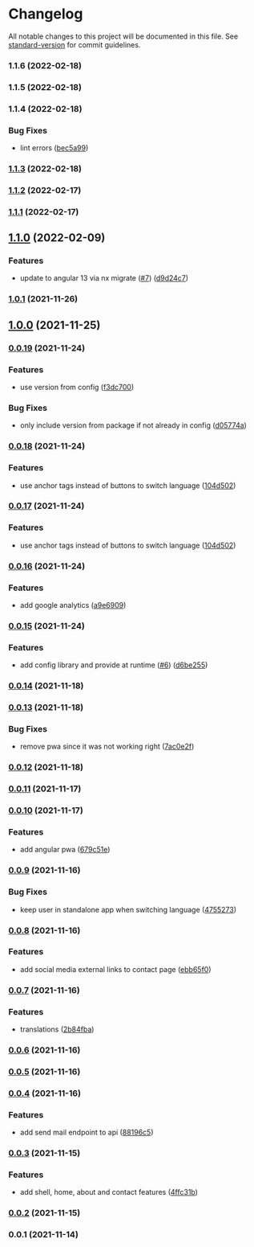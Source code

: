 # Changelog

All notable changes to this project will be documented in this file. See [standard-version](https://github.com/conventional-changelog/standard-version) for commit guidelines.

### 1.1.6 (2022-02-18)

### 1.1.5 (2022-02-18)

### 1.1.4 (2022-02-18)


### Bug Fixes

* lint errors ([bec5a99](https://github.com/jasonruesch/jasonruesch/commit/bec5a99b813fc778c17b2acaaa6e1e756105133c))

### [1.1.3](https://github.com/jasonruesch/jasonruesch/compare/v1.1.2...v1.1.3) (2022-02-18)

### [1.1.2](https://github.com/jasonruesch/jasonruesch/compare/v1.1.1...v1.1.2) (2022-02-17)

### [1.1.1](https://github.com/jasonruesch/jasonruesch/compare/v1.1.0...v1.1.1) (2022-02-17)

## [1.1.0](https://github.com/jasonruesch/jasonruesch/compare/v1.0.1...v1.1.0) (2022-02-09)


### Features

* update to angular 13 via nx migrate ([#7](https://github.com/jasonruesch/jasonruesch/issues/7)) ([d9d24c7](https://github.com/jasonruesch/jasonruesch/commit/d9d24c79ac75360733ca44d597c5f132fb1286c9))

### [1.0.1](https://github.com/jasonruesch/jasonruesch/compare/v1.0.0...v1.0.1) (2021-11-26)

## [1.0.0](https://github.com/jasonruesch/jasonruesch/compare/v0.0.19...v1.0.0) (2021-11-25)

### [0.0.19](https://github.com/jasonruesch/jasonruesch/compare/v0.0.18...v0.0.19) (2021-11-24)


### Features

* use version from config ([f3dc700](https://github.com/jasonruesch/jasonruesch/commit/f3dc700f7d31621810d0abeaaedbedfdb238a141))


### Bug Fixes

* only include version from package if not already in config ([d05774a](https://github.com/jasonruesch/jasonruesch/commit/d05774a48e94dea007ffecc12806a8b470708a47))

### [0.0.18](https://github.com/jasonruesch/jasonruesch/compare/v0.0.16...v0.0.18) (2021-11-24)


### Features

* use anchor tags instead of buttons to switch language ([104d502](https://github.com/jasonruesch/jasonruesch/commit/104d5028e2d54101728727c3e4833a63a4898d35))

### [0.0.17](https://github.com/jasonruesch/jasonruesch/compare/v0.0.16...v0.0.17) (2021-11-24)


### Features

* use anchor tags instead of buttons to switch language ([104d502](https://github.com/jasonruesch/jasonruesch/commit/104d5028e2d54101728727c3e4833a63a4898d35))

### [0.0.16](https://github.com/jasonruesch/jasonruesch/compare/v0.0.15...v0.0.16) (2021-11-24)


### Features

* add google analytics ([a9e6909](https://github.com/jasonruesch/jasonruesch/commit/a9e69096e65345fddd6a8e703ec5920beaa024cd))

### [0.0.15](https://github.com/jasonruesch/jasonruesch/compare/v0.0.14...v0.0.15) (2021-11-24)


### Features

* add config library and provide at runtime ([#6](https://github.com/jasonruesch/jasonruesch/issues/6)) ([d6be255](https://github.com/jasonruesch/jasonruesch/commit/d6be2559cdfbe0743e3e8374bc60e4ae824420cc))

### [0.0.14](https://github.com/jasonruesch/jasonruesch/compare/v0.0.13...v0.0.14) (2021-11-18)

### [0.0.13](https://github.com/jasonruesch/jasonruesch/compare/v0.0.12...v0.0.13) (2021-11-18)


### Bug Fixes

* remove pwa since it was not working right ([7ac0e2f](https://github.com/jasonruesch/jasonruesch/commit/7ac0e2fbefd36e5735795e42276c76274b89e13f))

### [0.0.12](https://github.com/jasonruesch/jasonruesch/compare/v0.0.11...v0.0.12) (2021-11-18)

### [0.0.11](https://github.com/jasonruesch/jasonruesch/compare/v0.0.10...v0.0.11) (2021-11-17)

### [0.0.10](https://github.com/jasonruesch/jasonruesch/compare/v0.0.9...v0.0.10) (2021-11-17)


### Features

* add angular pwa ([679c51e](https://github.com/jasonruesch/jasonruesch/commit/679c51e6d3d77c42ae39f6d700b4e9f2b092718a))

### [0.0.9](https://github.com/jasonruesch/jasonruesch/compare/v0.0.8...v0.0.9) (2021-11-16)


### Bug Fixes

* keep user in standalone app when switching language ([4755273](https://github.com/jasonruesch/jasonruesch/commit/4755273b11849a1bd34ba35156f321294c0d4b88))

### [0.0.8](https://github.com/jasonruesch/jasonruesch/compare/v0.0.7...v0.0.8) (2021-11-16)


### Features

* add social media external links to contact page ([ebb65f0](https://github.com/jasonruesch/jasonruesch/commit/ebb65f0a67ce45e618ab11225f9c8b180ed11f85))

### [0.0.7](https://github.com/jasonruesch/jasonruesch/compare/v0.0.6...v0.0.7) (2021-11-16)


### Features

* translations ([2b84fba](https://github.com/jasonruesch/jasonruesch/commit/2b84fba7e4f3df5bb0238d4f720c8ee2fcd25d26))

### [0.0.6](https://github.com/jasonruesch/jasonruesch/compare/v0.0.5...v0.0.6) (2021-11-16)

### [0.0.5](https://github.com/jasonruesch/jasonruesch/compare/v0.0.4...v0.0.5) (2021-11-16)

### [0.0.4](https://github.com/jasonruesch/jasonruesch/compare/v0.0.3...v0.0.4) (2021-11-16)


### Features

* add send mail endpoint to api ([88196c5](https://github.com/jasonruesch/jasonruesch/commit/88196c5c2ea501e189bdc5ba68abcf9f14d3b7c7))

### [0.0.3](https://github.com/jasonruesch/jasonruesch/compare/v0.0.2...v0.0.3) (2021-11-15)


### Features

* add shell, home, about and contact features ([4ffc31b](https://github.com/jasonruesch/jasonruesch/commit/4ffc31ba16890956e9301cca376b4e3777d799d7))

### [0.0.2](https://github.com/jasonruesch/jasonruesch/compare/v0.0.1...v0.0.2) (2021-11-15)

### 0.0.1 (2021-11-14)
